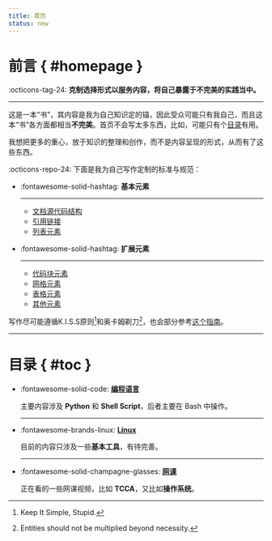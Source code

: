 ```yaml
---
title: 首页
status: new
---
```


前言 { #homepage }
==================

:octicons-tag-24: **克制选择形式以服务内容，将自己暴露于不完美的实践当中。**

---

这是一本“书”，其内容是我为自己知识定的锚，因此受众可能只有我自己，而且这本“书”各方面都相当**不完美**。首页不会写太多东西，比如，可能只有个[目录][toc]有用。

  [toc]: #toc

我想把更多的重心，放于知识的整理和创作，而不是内容呈现的形式，从而有了这些东西。

:octicons-repo-24: 下面是我为自己写作定制的标准与规范：

<div class="grid cards" markdown>

-   :fontawesome-solid-hashtag: **基本元素**

    ---
    
    -   [文档源代码结构][document-structure]
    -   [引用链接][links-and-references]
    -   [列表元素][lists]
    
      [document-structure]: fundamentals/document-structure.md
      [links-and-references]: fundamentals/links-and-references.md
      [lists]: fundamentals/lists.md
    
-   :fontawesome-solid-hashtag: **扩展元素**

    ---
    
    -   [代码块元素][code-blocks]
    -   [网格元素][grid-layouts]
    -   [表格元素][tables]
    -   [其他元素][other-elements]
    
      [code-blocks]: fundamentals/code-blocks.md
      [grid-layouts]: fundamentals/grid-layouts.md
      [tables]: fundamentals/tables.md
      [other-elements]: fundamentals/other-elements.md

</div>

写作尽可能遵循K.I.S.S原则[^1]和奥卡姆剃刀[^2]，也会部分参考[这个指南][guid]。

[^1]: Keep It Simple, Stupid.
[^2]: Entities should not be multiplied beyond necessity.

  [guid]: https://github.com/sparanoid/chinese-copywriting-guidelines "中文文案排版指北"

---

目录 { #toc }
=============

-   :fontawesome-solid-code: [**编程语言**][programming]

    主要内容涉及 **Python** 和 **Shell Script**，后者主要在 Bash 中操作。

      [programming]: programming/index.md

    ---

-   :fontawesome-brands-linux: [**Linux**][linux]

    目前的内容只涉及一些**基本工具**，有待完善。

      [linux]: linux/index.md

    ---

-   :fontawesome-solid-champagne-glasses: [**网课**][class]

    正在看的一些网课视频，比如 **TCCA**，又比如**操作系统**。

      [class]: courses/index.md
